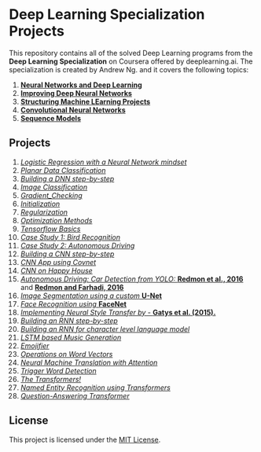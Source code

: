 # __Deep Learning Specialization Projects__

This repository contains all of the solved Deep Learning programs from the __Deep Learning Specialization__ on Coursera offered by deeplearning.ai. The specialization is created by Andrew Ng. and it covers the following topics:

1) **[Neural Networks and Deep Learning](./1_neural_networks_and_deep_learning)**
2) **[Improving Deep Neural Networks](./2_hyperparameter_tuning_and_regularization)**
3) **[Structuring Machine LEarning Projects](./3_structuring_ml_projects)**
4) **[Convolutional Neural Networks](./4_convolutional_neural_networks)**
5) **[Sequence Models](./5_sequential_neural_networks)**

## __Projects__

1) *[Logistic Regression with a Neural Network mindset](./1_neural_networks_and_deep_learning/1_logistic_regression_as_ann/Logistic_Regression_with_a_Neural_Network_mindset.ipynb)*
2) *[Planar Data Classification](./1_neural_networks_and_deep_learning/2_planar_data_classification/Planar_data_classification_with_onehidden_layer.ipynb)*
3) *[Building a DNN step-by-step](./1_neural_networks_and_deep_learning/3_building_a_deep_neural_network/Building_a_Deep_Neural_Network_Step_by_Step.ipynb)*
4) *[Image Classification](./1_neural_networks_and_deep_learning/4_image_classification_using_dnn/Image%20Classification%20App.ipynb)*
5) *[Gradient_Checking](./2_hyperparameter_tuning_and_regularization/1_gradient_checking/Gradient%20Checking.ipynb)*
6) *[Initialization](./2_hyperparameter_tuning_and_regularization/2_initialization/Initialization.ipynb)*
7) *[Regularization](./2_hyperparameter_tuning_and_regularization/3_regularization/Regularization.ipynb)*
8) *[Optimization Methods](./2_hyperparameter_tuning_and_regularization/4_optimization_methods/Optimization_methods.ipynb)*
9) *[Tensorflow Basics](./2_hyperparameter_tuning_and_regularization/5_tensorflow/Tensorflow_introduction.ipynb)*
10) *[Case Study 1: Bird Recognition](./3_structuring_ml_projects/1_Bird_Recognition_in_the_city_of_Peacetopia.pdf)*
11) *[Case Study 2: Autonomous Driving](./3_structuring_ml_projects/2_Autonomous_Driving.pdf)*
12) *[Building a CNN step-by-step](./4_convolutional_neural_networks/1_building_a%20convolutional_nn/Convolution_model_Step_by_Step.ipynb)*
13) *[CNN App using Covnet](./4_convolutional_neural_networks/2_convolutional_model_application/Convolution_model_-_Application.ipynb)*
14) *[CNN on Happy House](./4_convolutional_neural_networks/3_keras/Keras_Tutorial_Happy_House.ipynb)*
15) *[Autonomous Driving: Car Detection from YOLO: ](./4_convolutional_neural_networks/6_car_detection_for_autonomous_driving/Autonomous_driving_application_Car_detection.ipynb)* __[Redmon et al., 2016](https://arxiv.org/abs/1506.02640)__ and __[Redmon and Farhadi, 2016](https://arxiv.org/abs/1612.08242)__
16) *[Image Segmentation using a custom ](./4_convolutional_neural_networks/7_image_segmentation_unet/Image_segmentation_Unet.ipynb)* __[U-Net](https://arxiv.org/abs/1505.04597)__
17) *[Face Recognition using ](./4_convolutional_neural_networks/8_face_recognition/Face_Recognition.ipynb)* __[FaceNet](https://arxiv.org/pdf/1503.03832.pdf)__
18) *[Implementing Neural Style Transfer by - ](./4_convolutional_neural_networks/9_neural_style_transfer/Art_Generation_with_Neural_Style_Transfer.ipynb)*__[Gatys et al. (2015).](https://arxiv.org/abs/1508.06576)__
19) *[Building an RNN step-by-step](./5_sequential_neural_networks/1_building_an_rnn/Building_a_Recurrent_Neural_Network_Step_by_Step.ipynb)*
20) *[Building an RNN for character level language model](./5_sequential_neural_networks/2_character_level_language_model/Dinosaurus_Island_Character_level_language_model_final.ipynb)*
21) *[LSTM based Music Generation](./5_sequential_neural_networks/3_jazz_improvization_using_lstm/Improvise_a_Jazz_Solo_with_an_LSTM_Network.ipynb)*
22) *[Emojifier](./5_sequential_neural_networks/4_emojify/Emojify.ipynb)*
23) *[Operations on Word Vectors](./5_sequential_neural_networks/5_word_vector_representation/Operations_on_word_vectors.ipynb)*
24) *[Neural Machine Translation with Attention](./5_sequential_neural_networks/6_machine_translation/Neural_machine_translation_with_attention.ipynb)*
25) *[Trigger Word Detection](./5_sequential_neural_networks/7_trigger_word_detection/Trigger_word_detection.ipynb)*
26) *[The Transformers!](./5_sequential_neural_networks/8_transformers/Transformers.ipynb)*
27) *[Named Entity Recognition using Transformers](./5_sequential_neural_networks/9_named_entity_recognition/Transformer_application_Named_Entity_Recognition.ipynb)*
28) *[Question-Answering Transformer](./5_sequential_neural_networks/9_question_answering/QA_transformer.ipynb)*

## License

This project is licensed under the [MIT License](LICENSE).
